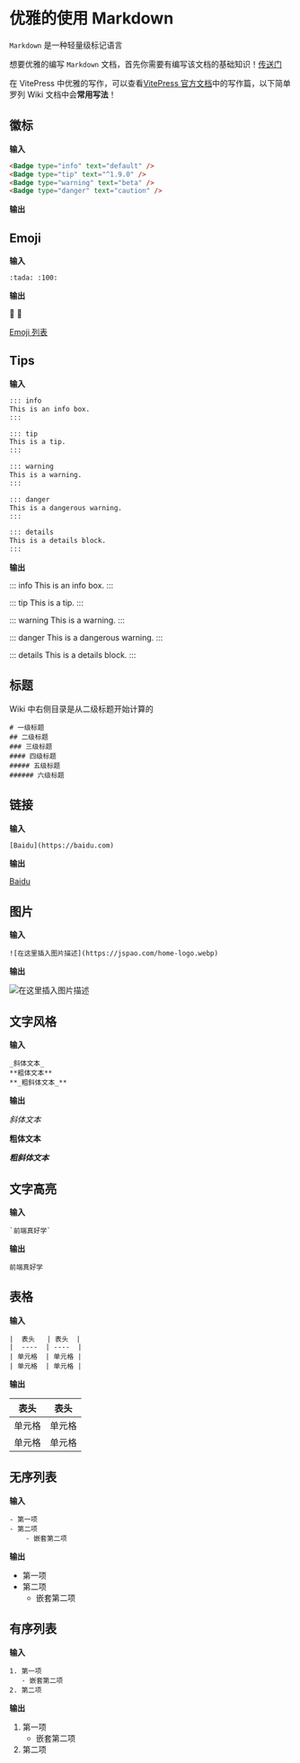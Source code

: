 # 优雅的使用 Markdown

`Markdown` 是一种轻量级标记语言

想要优雅的编写 `Markdown` 文档，首先你需要有编写该文档的基础知识！[传送门](https://www.markdownguide.org/cheat-sheet/)

在 VitePress 中优雅的写作，可以查看[VitePress 官方文档](https://vitepress.dev/zh/guide/markdown)中的写作篇，以下简单罗列 Wiki 文档中会**常用写法**！

## 徽标

**输入**

```html
<Badge type="info" text="default" />
<Badge type="tip" text="^1.9.0" />
<Badge type="warning" text="beta" />
<Badge type="danger" text="caution" />
```

**输出**

<Badge type="info" text="default" />
<Badge type="tip" text="^1.9.0" />
<Badge type="warning" text="beta" />
<Badge type="danger" text="caution" />

## Emoji

**输入**

```
:tada: :100:
```

**输出**

:tada: :100:

[Emoji 列表](https://github.com/markdown-it/markdown-it-emoji/blob/master/lib/data/full.mjs)

## Tips

**输入**

```sh
::: info
This is an info box.
:::

::: tip
This is a tip.
:::

::: warning
This is a warning.
:::

::: danger
This is a dangerous warning.
:::

::: details
This is a details block.
:::
```

**输出**

::: info
This is an info box.
:::

::: tip
This is a tip.
:::

::: warning
This is a warning.
:::

::: danger
This is a dangerous warning.
:::

::: details
This is a details block.
:::

## 标题

Wiki 中右侧目录是从二级标题开始计算的

```
# 一级标题
## 二级标题
### 三级标题
#### 四级标题
##### 五级标题
###### 六级标题
```

## 链接

**输入**

```
[Baidu](https://baidu.com)
```

**输出**

[Baidu](https://baidu.com)

## 图片

**输入**

```
![在这里插入图片描述](https://jspao.com/home-logo.webp)
```

**输出**

![在这里插入图片描述](https://jspao.com/home-logo.webp)

## 文字风格

**输入**

```
_斜体文本_
**粗体文本**
**_粗斜体文本_**
```

**输出**

_斜体文本_

**粗体文本**

**_粗斜体文本_**

## 文字高亮

**输入**

```
`前端真好学`
```

**输出**

`前端真好学`

## 表格

**输入**

```
|  表头   | 表头  |
|  ----  | ----  |
| 单元格  | 单元格 |
| 单元格  | 单元格 |
```

**输出**

| 表头   | 表头   |
| ------ | ------ |
| 单元格 | 单元格 |
| 单元格 | 单元格 |

## 无序列表

**输入**

```
- 第一项
- 第二项
    - 嵌套第二项
```

**输出**

- 第一项
- 第二项
  - 嵌套第二项

## 有序列表

**输入**

```
1. 第一项
   - 嵌套第二项
2. 第二项
```

**输出**

1. 第一项
   - 嵌套第二项
2. 第二项
